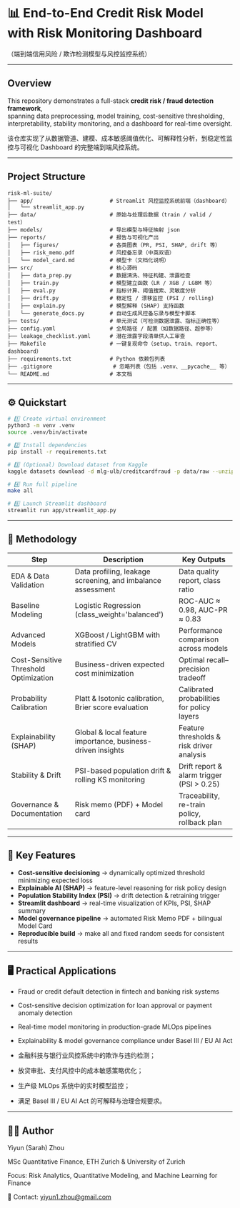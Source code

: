 # 📊 End-to-End Credit Risk Model with Risk Monitoring Dashboard  
（端到端信用风险 / 欺诈检测模型与风控监控系统）

---

## Overview

This repository demonstrates a full-stack **credit risk / fraud detection framework**,  
spanning data preprocessing, model training, cost-sensitive thresholding, interpretability, stability monitoring, and a dashboard for real-time oversight.

该仓库实现了从数据管道、建模、成本敏感阈值优化、可解释性分析，到稳定性监控与可视化 Dashboard 的完整端到端风控系统。

---

## Project Structure

```text
risk-ml-suite/
├── app/                        # Streamlit 风控监控系统前端（dashboard）
│   └── streamlit_app.py
├── data/                       # 原始与处理后数据（train / valid / test）
├── models/                     # 导出模型与特征映射 json
├── reports/                    # 报告与可视化产出
│   ├── figures/                # 各类图表（PR, PSI, SHAP, drift 等）
│   ├── risk_memo.pdf           # 风控备忘录（中英双语）
│   └── model_card.md           # 模型卡（文档化说明）
├── src/                        # 核心源码
│   ├── data_prep.py            # 数据清洗、特征构建、泄露检查
│   ├── train.py                # 模型建立函数（LR / XGB / LGBM 等）
│   ├── eval.py                 # 指标计算、阈值搜索、灵敏度分析
│   ├── drift.py                # 稳定性 / 漂移监控 (PSI / rolling) 
│   ├── explain.py              # 模型解释 (SHAP) 支持函数
│   └── generate_docs.py        # 自动生成风控备忘录与模型卡脚本
├── tests/                      # 单元测试（可检测数据泄露、指标正确性等）
├── config.yaml                 # 全局路径 / 配置（如数据路径、超参等）
├── leakage_checklist.yaml      # 潜在泄露字段清单供人工审查
├── Makefile                    # 一键复现命令（setup、train、report、dashboard）
├── requirements.txt            # Python 依赖包列表
├── .gitignore                   # 忽略列表（包括 .venv、__pycache__ 等）
└── README.md                   # 本文档
```

---

## ⚙️ Quickstart

```bash
# 1️⃣ Create virtual environment
python3 -m venv .venv
source .venv/bin/activate

# 2️⃣ Install dependencies
pip install -r requirements.txt

# 3️⃣ (Optional) Download dataset from Kaggle
kaggle datasets download -d mlg-ulb/creditcardfraud -p data/raw --unzip

# 4️⃣ Run full pipeline
make all

# 5️⃣ Launch Streamlit dashboard
streamlit run app/streamlit_app.py
```

---

## 🧠 Methodology

| Step | Description | Key Outputs |
| --- | --- | --- |
| EDA & Data Validation | Data profiling, leakage screening, and imbalance assessment | Data quality report, class ratio |
| Baseline Modeling | Logistic Regression (class_weight='balanced') | ROC-AUC ≈ 0.98, AUC-PR ≈ 0.83 |
| Advanced Models | XGBoost / LightGBM with stratified CV | Performance comparison across models |
| Cost-Sensitive Threshold Optimization | Business-driven expected cost minimization | Optimal recall–precision tradeoff |
| Probability Calibration | Platt & Isotonic calibration, Brier score evaluation | Calibrated probabilities for policy layers |
| Explainability (SHAP) | Global & local feature importance, business-driven insights | Feature thresholds & risk driver analysis |
| Stability & Drift | PSI-based population drift & rolling KS monitoring | Drift report & alarm trigger (PSI > 0.25) |
| Governance & Documentation | Risk memo (PDF) + Model card | Traceability, re-train policy, rollback plan |

---

## 🧩 Key Features

- **Cost-sensitive decisioning** → dynamically optimized threshold minimizing expected loss
- **Explainable AI (SHAP)** → feature-level reasoning for risk policy design
- **Population Stability Index (PSI)** → drift detection & retraining trigger
- **Streamlit dashboard** → real-time visualization of KPIs, PSI, SHAP summary
- **Model governance pipeline** → automated Risk Memo PDF + bilingual Model Card
- **Reproducible build** → make all and fixed random seeds for consistent results


---

## 🖥️ Practical Applications

- Fraud or credit default detection in fintech and banking risk systems
- Cost-sensitive decision optimization for loan approval or payment anomaly detection
- Real-time model monitoring in production-grade MLOps pipelines
- Explainability & model governance compliance under Basel III / EU AI Act


- 金融科技与银行业风控系统中的欺诈与违约检测；
- 放贷审批、支付风控中的成本敏感策略优化；
- 生产级 MLOps 系统中的实时模型监控；
- 满足 Basel III / EU AI Act 的可解释与治理合规要求。

---

## 🧑‍💻 Author

Yiyun (Sarah) Zhou

MSc Quantitative Finance, ETH Zurich & University of Zurich

Focus: Risk Analytics, Quantitative Modeling, and Machine Learning for Finance

📧 Contact: yiyun1.zhou@gmail.com



